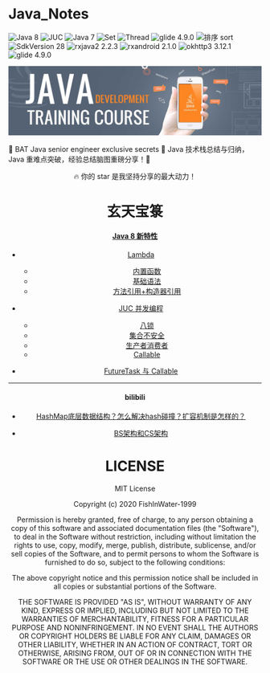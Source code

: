 # Java_Notes

![Java 8](https://img.shields.io/badge/Java-8-orange.svg?style=flat)
![JUC](https://img.shields.io/badge/juc-高并发-green.svg?style=flat)
![Java 7](https://img.shields.io/badge/Java-7-red.svg?style=flat)
![Set](https://img.shields.io/badge/set-集合-grown.svg?style=flat)
![Thread](https://img.shields.io/badge/Thread-线程池-blue.svg?style=flat)
![glide 4.9.0](https://img.shields.io/badge/哈希表-HashTable-green.svg?style=flat)
![排序 sort](https://img.shields.io/badge/注解-annotation-orange.svg?style=flat)
![SdkVersion 28](https://img.shields.io/badge/反射-invoke-green.svg?style=flat)
![rxjava2 2.2.3](https://img.shields.io/badge/接口-interface-red.svg?style=flat)
![rxandroid 2.1.0](https://img.shields.io/badge/类-class-grown.svg?style=flat)
![okhttp3 3.12.1](https://img.shields.io/badge/URL-网络-blue.svg?style=flat)
![glide 4.9.0](https://img.shields.io/badge/面试-interview-green.svg?style=flat)



![java](https://github.com/FishInWater-1999/Java_Notes/blob/master/java_bac.jpg)



🚀 BAT Java senior engineer exclusive secrets 🐂 Java 技术栈总结与归纳，Java 重难点突破，经验总结脑图重磅分享！🐂



<center>🔥 你的 star 是我坚持分享的最大动力！<center>



# 玄天宝箓



#### [Java 8 新特性](https://github.com/FishInWater-1999/Java_Notes/tree/master/Java8%20新特性)

- [Lambda](https://github.com/FishInWater-1999/Java_Notes/tree/master/Java8%20%E6%96%B0%E7%89%B9%E6%80%A7/Lambda)
  - [内置函数](https://github.com/FishInWater-1999/Java_Notes/tree/master/Java8%20%E6%96%B0%E7%89%B9%E6%80%A7/Lambda/%E5%86%85%E7%BD%AE%E5%87%BD%E6%95%B0)
  - [基础语法](https://github.com/FishInWater-1999/Java_Notes/tree/master/Java8%20%E6%96%B0%E7%89%B9%E6%80%A7/Lambda/%E5%9F%BA%E7%A1%80%E8%AF%AD%E6%B3%95)
  - [方法引用+构造器引用](https://github.com/FishInWater-1999/Java_Notes/tree/master/Java8%20%E6%96%B0%E7%89%B9%E6%80%A7/Lambda/%E6%96%B9%E6%B3%95%E5%BC%95%E7%94%A8%2B%E6%9E%84%E9%80%A0%E5%99%A8%E5%BC%95%E7%94%A8)

- [JUC 并发编程](https://github.com/FishInWater-1999/Java_Notes/tree/master/Concurrent%20%E5%B9%B6%E5%8F%91)
  - [八锁](https://github.com/FishInWater-1999/Java_Notes/tree/master/Concurrent%20%E5%B9%B6%E5%8F%91/%E5%85%AB%E9%94%81)
  - [集合不安全](https://github.com/FishInWater-1999/Java_Notes/tree/master/Concurrent%20%E5%B9%B6%E5%8F%91/%E9%9B%86%E5%90%88%E4%B8%8D%E5%AE%89%E5%85%A8)
  - [生产者消费者](https://github.com/FishInWater-1999/Java_Notes/tree/master/Concurrent%20%E5%B9%B6%E5%8F%91/%E7%94%9F%E4%BA%A7%E8%80%85_%E6%B6%88%E8%B4%B9%E8%80%85)
  - [Callable](https://github.com/FishInWater-1999/Java_Notes/tree/master/Concurrent%20%E5%B9%B6%E5%8F%91/Callable)

- [FutureTask 与 Callable](https://github.com/FishInWater-1999/Java_Notes/tree/master/Concurrent%20并发/Callable)

----------------------------------------------------------------------------------------------------------------------------------
  
#### bilibili
  
  - [HashMap底层数据结构？怎么解决hash碰撞？扩容机制是怎样的？](https://github.com/hornhuang/Java_Notes/blob/master/bilibili/2021/06/HashMap%E5%BA%95%E5%B1%82%E6%95%B0%E6%8D%AE%E7%BB%93%E6%9E%84%EF%BC%9F%E6%80%8E%E4%B9%88%E8%A7%A3%E5%86%B3hash%E7%A2%B0%E6%92%9E%EF%BC%9F%E6%89%A9%E5%AE%B9%E6%9C%BA%E5%88%B6%E6%98%AF%E6%80%8E%E6%A0%B7%E7%9A%84%EF%BC%9F)

  - [BS架构和CS架构](https://github.com/hornhuang/Java_Notes/blob/master/bilibili/2021/06/BS%E6%9E%B6%E6%9E%84%E5%92%8CCS%E6%9E%B6%E6%9E%84)

# LICENSE

MIT License

Copyright (c) 2020 FishInWater-1999

Permission is hereby granted, free of charge, to any person obtaining a copy
of this software and associated documentation files (the "Software"), to deal
in the Software without restriction, including without limitation the rights
to use, copy, modify, merge, publish, distribute, sublicense, and/or sell
copies of the Software, and to permit persons to whom the Software is
furnished to do so, subject to the following conditions:

The above copyright notice and this permission notice shall be included in all
copies or substantial portions of the Software.

THE SOFTWARE IS PROVIDED "AS IS", WITHOUT WARRANTY OF ANY KIND, EXPRESS OR
IMPLIED, INCLUDING BUT NOT LIMITED TO THE WARRANTIES OF MERCHANTABILITY,
FITNESS FOR A PARTICULAR PURPOSE AND NONINFRINGEMENT. IN NO EVENT SHALL THE
AUTHORS OR COPYRIGHT HOLDERS BE LIABLE FOR ANY CLAIM, DAMAGES OR OTHER
LIABILITY, WHETHER IN AN ACTION OF CONTRACT, TORT OR OTHERWISE, ARISING FROM,
OUT OF OR IN CONNECTION WITH THE SOFTWARE OR THE USE OR OTHER DEALINGS IN THE
SOFTWARE.
